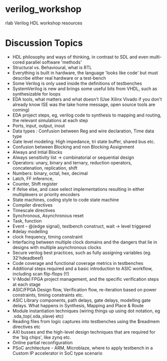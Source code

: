 # verilog_workshop
rlab Verilog HDL workshop resources

# Discussion Topics
* HDL philosophy and ways of thinking, in contrast to SDL and even multi-cored parallel software 'methods'
* Structural vs. Behavioural, what is RTL
* Everything is built in hardware, the language 'looks like code' but must describe either real hardware or a test-bench
* Some Verilog is only used inside the definitions of testbenches 
* SystemVerilog is new and brings some useful bits from VHDL, such as synthesizable for loops
* EDA tools, what matters and what doesn't (Use Xilinx Vivado if you don't already know ISE was the take home message, open source tools are coming)
* EDA project steps, eg, verilog code to synthesis to mapping and routing, the relevant simulations at each step
* Ports, input, output, inout
* Data types : Confusion between Reg and wire declaration, Time data type
* Gate level modeling: High impedance, tri state buffer, shared bus etc. 
* Confusion between Blocking and non Blocking Assignment
* Always and Intial Blocks
* Always sensitivity list -> combinatorial or sequential design
* Operators: unary, binary and ternary, reduction operators, concatenation, replication, shift
* Numbers: binary, octal, hex, decimal
* Latch, FF inference,
* Counter, Shift register
* If ifelse else, and case select implementations resulting in either multiplexers or priority encoders
* State machines, coding style to code state machine
* Compiler directives
* Timescale directives
* Synchronous, Asynchronous reset
* Task, function
* Event - @(edge signal), testbench construct, wait -> level triggered
* #delay modelling
* clock frequency, timing constraint
* Interfacing between multiple clock domains and the dangers that lie in designs with multiple asynchronous clocks
* Secure verilog best practices, such as fully assigning variables (eg. 32'hdeadbeef)
* Code coverage and functional coverage metrics in testbenches
* Additional steps required and a basic introduction to ASIC workflow, including scan flip-flops (!!)
* V-Model FPGA project management, and the specific verification steps at each stage
* ASIC/FPGA Design flow, Verification flow, re-iteration based on power constraints, timing constraints etc.
* ASIC Library components, path delays, gate delays, modelling gate delays. What happens in Synthesis, Mapping and Place & Route
* Module instantiation techniques (wiring things up using dot notation, eg .sda_top(.sda_slave) etc)
* Reading files from logic captures into testbenches using the $readmem directives etc
* AXI busses and the high-level design techniques that are required for the 'big chips', like zynq etc.
* Online partial reconfiguration
* PSoC architecture - ARM, Microblaze, where to apply testbench in a Custom IP accelerator in SoC type scenario
